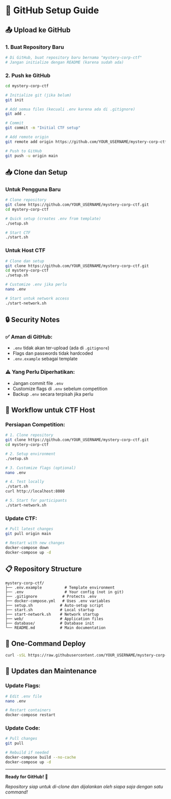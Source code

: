 # 🐙 GitHub Setup Guide

## 📤 Upload ke GitHub

### 1. Buat Repository Baru
```bash
# Di GitHub, buat repository baru bernama "mystery-corp-ctf"
# Jangan initialize dengan README (karena sudah ada)
```

### 2. Push ke GitHub
```bash
cd mystery-corp-ctf

# Initialize git (jika belum)
git init

# Add semua files (kecuali .env karena ada di .gitignore)
git add .

# Commit
git commit -m "Initial CTF setup"

# Add remote origin
git remote add origin https://github.com/YOUR_USERNAME/mystery-corp-ctf.git

# Push to GitHub
git push -u origin main
```

## 📥 Clone dan Setup

### Untuk Pengguna Baru
```bash
# Clone repository
git clone https://github.com/YOUR_USERNAME/mystery-corp-ctf.git
cd mystery-corp-ctf

# Quick setup (creates .env from template)
./setup.sh

# Start CTF
./start.sh
```

### Untuk Host CTF
```bash
# Clone dan setup
git clone https://github.com/YOUR_USERNAME/mystery-corp-ctf.git
cd mystery-corp-ctf
./setup.sh

# Customize .env jika perlu
nano .env

# Start untuk network access
./start-network.sh
```

## 🔒 Security Notes

### ✅ Aman di GitHub:
- `.env` tidak akan ter-upload (ada di `.gitignore`)
- Flags dan passwords tidak hardcoded
- `.env.example` sebagai template

### ⚠️ Yang Perlu Diperhatikan:
- Jangan commit file `.env` 
- Customize flags di `.env` sebelum competition
- Backup `.env` secara terpisah jika perlu

## 🎯 Workflow untuk CTF Host

### Persiapan Competition:
```bash
# 1. Clone repository
git clone https://github.com/YOUR_USERNAME/mystery-corp-ctf.git
cd mystery-corp-ctf

# 2. Setup environment
./setup.sh

# 3. Customize flags (optional)
nano .env

# 4. Test locally
./start.sh
curl http://localhost:8080

# 5. Start for participants
./start-network.sh
```

### Update CTF:
```bash
# Pull latest changes
git pull origin main

# Restart with new changes
docker-compose down
docker-compose up -d
```

## 📋 Repository Structure
```
mystery-corp-ctf/
├── .env.example          # Template environment
├── .env                  # Your config (not in git)
├── .gitignore           # Protects .env
├── docker-compose.yml   # Uses .env variables
├── setup.sh            # Auto-setup script
├── start.sh            # Local startup
├── start-network.sh    # Network startup
├── web/                # Application files
├── database/           # Database init
└── README.md           # Main documentation
```

## 🚀 One-Command Deploy
```bash
curl -sSL https://raw.githubusercontent.com/YOUR_USERNAME/mystery-corp-ctf/main/setup.sh | bash
```

## 🔄 Updates dan Maintenance

### Update Flags:
```bash
# Edit .env file
nano .env

# Restart containers
docker-compose restart
```

### Update Code:
```bash
# Pull changes
git pull

# Rebuild if needed
docker-compose build --no-cache
docker-compose up -d
```

---

**Ready for GitHub! 🎉**

*Repository siap untuk di-clone dan dijalankan oleh siapa saja dengan satu command!*